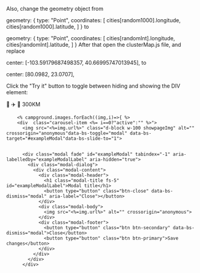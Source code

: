 Also, change the geometry object from

geometry: {
                type: "Point",
                coordinates: [
                    cities[random1000].longitude,
                    cities[random1000].latitude,
                ]
            }
to

geometry: {
                type: "Point",
                coordinates: [
                    cities[randomInt].longitude,
                    cities[randomInt].latitude,
                ]
            }
After that open the clusterMap.js file, and replace

center: [-103.59179687498357, 40.66995747013945],
to

center: [80.0982, 23.0707],


<html>
<head>
<meta name="viewport" content="width=device-width, initial-scale=1">
<style>
#myDIV {
  width: 100%;
  padding: 50px 0;
  text-align: center;
  background-color: lightblue;
  margin-top: 20px;
}
#myDIV1 {
  width: 100%;
  padding: 50px 0;
  text-align: center;
  background-color: red;
  margin-top: 20px;
}
#myDIV2 {
  width: 100%;
  padding: 50px 0;
  text-align: center;
  background-color: blue;
  margin-top: 20px;
}
</style>
</head>
<body>

<p>Click the "Try it" button to toggle between hiding and showing the DIV element:</p>


 <div>
  <span id="car-icon">🚗</span>
  <span id="plane-icon">✈️</span>
  <span id="train-icon">🚆</span>
  <span id="distance">300KM</span>
</div> 
<script>
const carIcon = document.getElementById("car-icon");
const planeIcon = document.getElementById("plane-icon");
const trainIcon = document.getElementById("train-icon");
const distanceDisplay = document.getElementById("distance");

let currentMode = "car"; // Keep track of the current transportation mode

// Event listener for car icon
carIcon.addEventListener("click", () => {
  if (currentMode !== "car") {
    currentMode = "car";
    // Generate and set car distance (example: randomly generated distance)
    const carDistance = generateRandomDistance();
    distanceDisplay.textContent = `${carDistance}KM`;
  }
});

// Event listener for plane icon
planeIcon.addEventListener("click", () => {
  if (currentMode !== "plane") {
    currentMode = "plane";
    // Generate and set air distance (example: randomly generated distance)
    const airDistance = generateRandomDistance();
    distanceDisplay.textContent = `${airDistance}KM`;
  }
});

// Event listener for train icon
trainIcon.addEventListener("click", () => {
  if (currentMode !== "train") {
    currentMode = "train";
    // Generate and set train distance (example: randomly generated distance)
    const trainDistance = generateRandomDistance();
    distanceDisplay.textContent = `${trainDistance}KM`;
  }
});

// Function to generate random distance
function generateRandomDistance() {
  // Replace this with your own logic to generate the distance from the backend
  return Math.floor(Math.random() * 500) + 100; // Example: generates a random distance between 100 and 600 kilometers
}
</script>

</body>
</html>



        <% campground.images.forEach((img,i)=>{ %>
        <div  class="carousel-item <%= i==0?"active":"" %>">
          <img src="<%=img.url%>" class="d-block w-100 showpageImg" alt="" crossorigin="anonymous"data-bs-toggle="modal" data-bs-target="#exampleModal"data-bs-slide-to="1">


          <div class="modal fade" id="exampleModal" tabindex="-1" aria-labelledby="exampleModalLabel" aria-hidden="true">
            <div class="modal-dialog">
              <div class="modal-content">
                <div class="modal-header">
                  <h1 class="modal-title fs-5" id="exampleModalLabel">Modal title</h1>
                  <button type="button" class="btn-close" data-bs-dismiss="modal" aria-label="Close"></button>
                </div>
                <div class="modal-body">
                  <img src="<%=img.url%>" alt="" crossorigin="anonymous">
                </div>
                <div class="modal-footer">
                  <button type="button" class="btn btn-secondary" data-bs-dismiss="modal">Close</button>
                  <button type="button" class="btn btn-primary">Save changes</button>
                </div>
              </div>
            </div>
          </div>